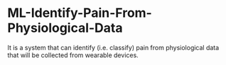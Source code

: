 # ML-Identify-Pain-From-Physiological-Data
It is a system that can identify (i.e. classify) pain from physiological data that will be collected from wearable devices. 
